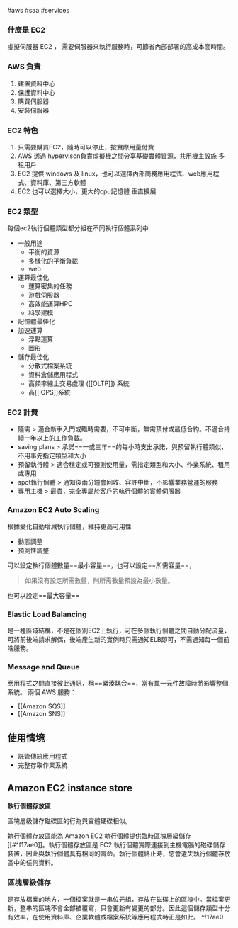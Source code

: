 #aws #saa #services 

### 什麼是 EC2
虛擬伺服器 EC2 ，
需要伺服器來執行服務時，可節省內部部署的高成本高時間。

### AWS 負責
1. 建置資料中心
2. 保護資料中心
3. 購買伺服器
4. 安裝伺服器

### EC2 特色
1. 只需要購買EC2，隨時可以停止，按實際用量付費
2. AWS 透過 hypervison負責虛擬機之間分享基礎實體資源，共用機主設施 多租用戶
3. EC2 提供 windows 及 linux，也可以選擇內部商務應用程式、web應用程式、資料庫、第三方軟體
4. EC2 也可以選擇大小，更大的cpu記憶體 垂直擴展

### EC2 類型
每個ec2執行個體類型都分組在不同執行個體系列中
- 一般用途
	- 平衡的資源
	- 多樣化的平衡負載
	- web
- 運算最佳化
	- 運算密集的任務
	- 遊戲伺服器
	- 高效能運算HPC
	- 科學建模
- 記憶體最佳化
- 加速運算
	- 浮點運算
	- 圖形
- 儲存最佳化
	- 分散式檔案系統
	- 資料倉儲應用程式
	- 高頻率線上交易處理 ([[OLTP]]) 系統
	- 高[[IOPS]]系統


### EC2 計費
- 隨需 > 適合新手入門或臨時需要，不可中斷，無需預付或最低合約。不適合持續一年以上的工作負載。
- saving plans > 承諾==一或三年==的每小時支出承諾，與預留執行體類似，不用事先指定類型和大小
- 預留執行體 > 適合穩定或可預測使用量，需指定類型和大小、作業系統、租用或專用
- spot執行個體 > 通知後兩分鐘會回收、容許中斷，不影響業務營運的服務
- 專用主機 > 最貴，完全專屬於客戶的執行個體的實體伺服器

### Amazon EC2 Auto Scaling

根據變化自動增減執行個體，維持更高可用性
- 動態調整
- 預測性調整

可以設定執行個體數量==最小容量==，也可以設定==所需容量==，

>  如果沒有設定所需數量，則所需數量預設為最小數量。

也可以設定==最大容量==


### Elastic Load Balancing

是一種區域結構，不是在個別EC2上執行，可在多個執行個體之間自動分配流量，可將前後端請求解偶，後端產生新的實例時只需通知ELB即可，不需通知每一個前端服務。


### Message and Queue

應用程式之間直接彼此通訊，稱==緊湊耦合==，當有單一元件故障時將影響整個系統。
兩個 AWS 服務：
-  [[Amazon SQS]]
-  [[Amazon SNS]]


## 使用情境
- 託管傳統應用程式
- 完整存取作業系統


## Amazon EC2 instance store
**執行個體存放區**

區塊層級儲存磁碟區的行為與實體硬碟相似。

執行個體存放區能為 Amazon EC2 執行個體提供臨時區塊層級儲存[[#^f17ae0]]。執行個體存放區是 EC2 執行個體實際連接到主機電腦的磁碟儲存裝置，因此與執行個體具有相同的壽命。執行個體終止時，您會遺失執行個體存放區中的任何資料。

### 區塊層級儲存
是存放檔案的地方，一個檔案就是一串位元組，存放在磁碟上的區塊中。當檔案更新，整串的區塊不會全部被覆寫，只會更新有變更的部分。因此這個儲存類型十分有效率，在使用資料庫、企業軟體或檔案系統等應用程式時正是如此。 ^f17ae0